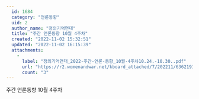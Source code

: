 ```yaml
---
  id: 1684
  category: "언론동향"
  uid: 2
  author_name: "정의기억연대"
  title: "주간 언론동향 10월 4주차"
  created: "2022-11-02 15:32:51"
  updated: "2022-11-02 16:15:39"
  attachments: 
    - 
      label: "정의기억연대_2022-주간-언론-동향_10월-4주차10.24.-10.30..pdf"
      url: "https://r2.womenandwar.net/kboard_attached/7/202211/6362191b9b6d46260347.pdf"
      count: "3"
---
```

주간 언론동향 10월 4주차